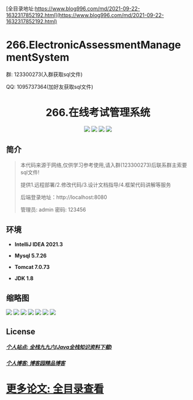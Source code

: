 [全目录地址:https://www.blog996.com/md/2021-09-22-1632317852192.html](https://www.blog996.com/md/2021-09-22-1632317852192.html)
# 266.ElectronicAssessmentManagementSystem

<p>群: 123300273(入群获取sql文件)</p>
<p>QQ: 1095737364(加好友获取sql文件)</p>

<p><h1 align="center">266.在线考试管理系统</h1></p>


<p align="center">
	<img src="https://img.shields.io/badge/jdk-1.8-orange.svg"/>
    <img src="https://img.shields.io/badge/springboot-5.x-lightgrey.svg"/>
    <img src="https://img.shields.io/badge/vue-3.x-blue.svg"/>
    <img src="https://img.shields.io/badge/mybatis-5.x-yellow.svg"/>
</p>

## 简介

> 本代码来源于网络,仅供学习参考使用,请入群(123300273)后联系群主索要sql文件!
>
> 提供1.远程部署/2.修改代码/3.设计文档指导/4.框架代码讲解等服务
>
> 后端登录地址：http://localhost:8080
>
> 管理员: admin   密码: 123456
>

## 环境

- <b>IntelliJ IDEA 2021.3</b>

- <b>Mysql 5.7.26</b>

- <b>Tomcat 7.0.73</b>

- <b>JDK 1.8</b>




## 缩略图

![](https://img2023.cnblogs.com/blog/588112/202307/588112-20230718173644908-654199944.png)
![](https://img2023.cnblogs.com/blog/588112/202307/588112-20230718173710438-846610230.png)
![](https://img2023.cnblogs.com/blog/588112/202307/588112-20230718173715872-328757851.png)
![](https://img2023.cnblogs.com/blog/588112/202307/588112-20230718173720500-1132755172.png)
![](https://img2023.cnblogs.com/blog/588112/202307/588112-20230718173724110-959215580.png)
![](https://img2023.cnblogs.com/blog/588112/202307/588112-20230718173727724-755577533.png)
![](https://img2023.cnblogs.com/blog/588112/202307/588112-20230718173731812-529049384.png)


## License

##### [个人站点: 全栈九九六(Java全栈知识资料下载)](https://www.blog996.com/)
##### [个人博客: 博客园精品博客](https://www.cnblogs.com/yysbolg/)
# [更多论文: 全目录查看](https://www.blog996.com/md/2021-09-22-1632317852192.html)


